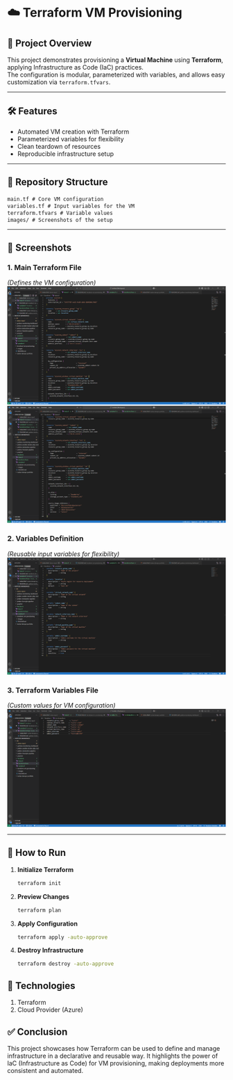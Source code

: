 # ☁️ Terraform VM Provisioning

## 📌 Project Overview
This project demonstrates provisioning a **Virtual Machine** using **Terraform**, applying Infrastructure as Code (IaC) practices.  
The configuration is modular, parameterized with variables, and allows easy customization via `terraform.tfvars`.

---

## 🛠 Features
- Automated VM creation with Terraform  
- Parameterized variables for flexibility  
- Clean teardown of resources  
- Reproducible infrastructure setup  

---

## 📂 Repository Structure
    main.tf # Core VM configuration
    variables.tf # Input variables for the VM
    terraform.tfvars # Variable values
    images/ # Screenshots of the setup

---

## 📸 Screenshots

### 1. Main Terraform File
*(Defines the VM configuration)*  
<img src="images/Main 1.png">
<img src="images/Main 2.png">

### 2. Variables Definition
*(Reusable input variables for flexibility)*  
<img src="images/Variable.png">

### 3. Terraform Variables File
*(Custom values for VM configuration)*  
<img src="images/terraformtfvars.png">


---

## 🚀 How to Run

1. **Initialize Terraform**
   ```bash
   terraform init

2. **Preview Changes**
    ```bash
    terraform plan

3. **Apply Configuration**
    ```bash
    terraform apply -auto-approve

4. **Destroy Infrastructure**
    ```bash
    terraform destroy -auto-approve

## 🧰 Technologies

1. Terraform
2. Cloud Provider (Azure)

## ✅ Conclusion

This project showcases how Terraform can be used to define and manage infrastructure in a declarative and reusable way.
It highlights the power of IaC (Infrastructure as Code) for VM provisioning, making deployments more consistent and automated.
